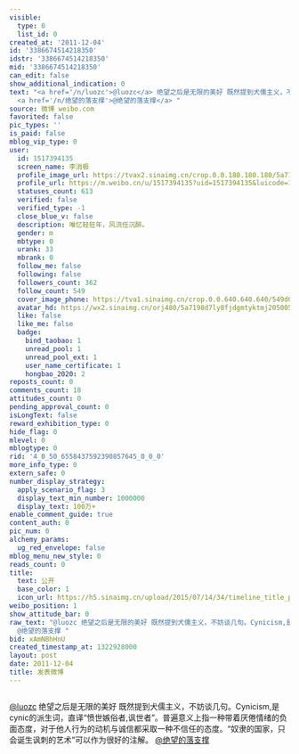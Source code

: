 ```yaml
---
visible:
  type: 0
  list_id: 0
created_at: '2011-12-04'
id: '3386674514218350'
idstr: '3386674514218350'
mid: '3386674514218350'
can_edit: false
show_additional_indication: 0
text: "<a href='/n/luozc'>@luozc</a> 绝望之后是无限的美好 既然提到犬儒主义，不妨谈几句。Cynicism,是cynic的派生词，直译“愤世嫉俗者,讽世者”。普遍意义上指一种带着厌倦情绪的负面态度，对于他人行为的动机与诚信都采取一种不信任的态度。“奴隶的国家，只会诞生讽刺的艺术”可以作为很好的注解。
  <a href='/n/绝望的落支撑'>@绝望的落支撑</a> "
source: 微博 weibo.com
favorited: false
pic_types: ''
is_paid: false
mblog_vip_type: 0
user:
  id: 1517394135
  screen_name: 李消极
  profile_image_url: https://tvax2.sinaimg.cn/crop.0.0.180.180.180/5a7198d7ly8fjdgmtyktmj20500500so.jpg?KID=imgbed,tva&Expires=1606399850&ssig=FuO68Q8OF8
  profile_url: https://m.weibo.cn/u/1517394135?uid=1517394135&luicode=10000011&lfid=2304131517394135_-_WEIBO_SECOND_PROFILE_WEIBO
  statuses_count: 613
  verified: false
  verified_type: -1
  close_blue_v: false
  description: 唯忆轻狂年，风流任沉醉。
  gender: m
  mbtype: 0
  urank: 33
  mbrank: 0
  follow_me: false
  following: false
  followers_count: 362
  follow_count: 549
  cover_image_phone: https://tva1.sinaimg.cn/crop.0.0.640.640.640/549d0121tw1egm1kjly3jj20hs0hsq4f.jpg
  avatar_hd: https://wx2.sinaimg.cn/orj480/5a7198d7ly8fjdgmtyktmj20500500so.jpg
  like: false
  like_me: false
  badge:
    bind_taobao: 1
    unread_pool: 1
    unread_pool_ext: 1
    user_name_certificate: 1
    hongbao_2020: 2
reposts_count: 0
comments_count: 18
attitudes_count: 0
pending_approval_count: 0
isLongText: false
reward_exhibition_type: 0
hide_flag: 0
mlevel: 0
mblogtype: 0
rid: '4_0_50_6558437592390857645_0_0_0'
more_info_type: 0
extern_safe: 0
number_display_strategy:
  apply_scenario_flag: 3
  display_text_min_number: 1000000
  display_text: 100万+
enable_comment_guide: true
content_auth: 0
pic_num: 0
alchemy_params:
  ug_red_envelope: false
mblog_menu_new_style: 0
reads_count: 0
title:
  text: 公开
  base_color: 1
  icon_url: https://h5.sinaimg.cn/upload/2015/07/14/34/timeline_title_public_default.png
weibo_position: 1
show_attitude_bar: 0
raw_text: "@luozc 绝望之后是无限的美好 既然提到犬儒主义，不妨谈几句。Cynicism,是cynic的派生词，直译“愤世嫉俗者,讽世者”。普遍意义上指一种带着厌倦情绪的负面态度，对于他人行为的动机与诚信都采取一种不信任的态度。“奴隶的国家，只会诞生讽刺的艺术”可以作为很好的注解。
  @绝望的落支撑 ​​​"
bid: xAmNBhHnU
created_timestamp_at: 1322928000
layout: post
date: 2011-12-04
title: 发表微博
---
```


![]()

<a href='/n/luozc'>@luozc</a> 绝望之后是无限的美好 既然提到犬儒主义，不妨谈几句。Cynicism,是cynic的派生词，直译“愤世嫉俗者,讽世者”。普遍意义上指一种带着厌倦情绪的负面态度，对于他人行为的动机与诚信都采取一种不信任的态度。“奴隶的国家，只会诞生讽刺的艺术”可以作为很好的注解。 <a href='/n/绝望的落支撑'>@绝望的落支撑</a> 


